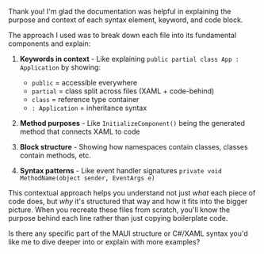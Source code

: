 Thank you! I'm glad the documentation was helpful in explaining the purpose and context of each syntax element, keyword, and code block. 

The approach I used was to break down each file into its fundamental components and explain:

1. **Keywords in context** - Like explaining `public partial class App : Application` by showing:
   - `public` = accessible everywhere
   - `partial` = class split across files (XAML + code-behind)
   - `class` = reference type container
   - `: Application` = inheritance syntax

2. **Method purposes** - Like `InitializeComponent()` being the generated method that connects XAML to code

3. **Block structure** - Showing how namespaces contain classes, classes contain methods, etc.

4. **Syntax patterns** - Like event handler signatures `private void MethodName(object sender, EventArgs e)`

This contextual approach helps you understand not just *what* each piece of code does, but *why* it's structured that way and how it fits into the bigger picture. When you recreate these files from scratch, you'll know the purpose behind each line rather than just copying boilerplate code.

Is there any specific part of the MAUI structure or C#/XAML syntax you'd like me to dive deeper into or explain with more examples?